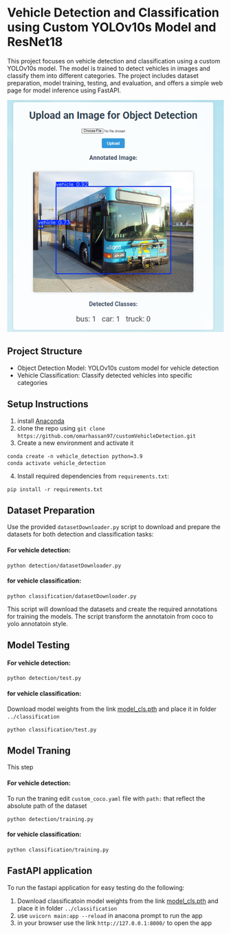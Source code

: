 # Vehicle Detection and Classification using Custom YOLOv10s Model and ResNet18
This project focuses on vehicle detection and classification using a custom YOLOv10s model. The model is trained to detect vehicles in images and classify them into different categories. The project includes dataset preparation, model training, testing, and evaluation, and offers a simple web page for model inference using FastAPI.

<p align="center">
  <img src="https://github.com/omarhassan97/customVehicleDetection/blob/main/static/output_.png" alt="example" />
</p>

## Project Structure
* Object Detection Model: YOLOv10s custom model for vehicle detection
* Vehicle Classification: Classify detected vehicles into specific categories

## Setup Instructions
1. install [Anaconda](https://www.anaconda.com/)
2. clone the repo using `git clone https://github.com/omarhassan97/customVehicleDetection.git`
3. Create a new environment and activate it
```
conda create -n vehicle_detection python=3.9
conda activate vehicle_detection
```
   
4. Install required dependencies from `requirements.txt`:
```
pip install -r requirements.txt
```

## Dataset Preparation

Use the provided `datasetDownloader.py` script to download and prepare the datasets for both detection and classification tasks:

#### For vehicle detection:
```
python detection/datasetDownloader.py

```

#### for vehicle classification:
```
python classification/datasetDownloader.py
```


This script will download the datasets and create the required annotations for training the models. The script transform the annotatoin from coco to yolo annotatoin style.


## Model Testing

 

#### For vehicle detection:
```
python detection/test.py

```

#### for vehicle classification:
Download model weights from the link [model_cls.pth](https://drive.google.com/file/d/1Mio_Cli-jBPtciy4-TenivEheWdT-qG-/view?usp=sharing) and place it in folder `../classification`

```
python classification/test.py
```

## Model Traning
 This step 
#### For vehicle detection:
To run the traning edit `custom_coco.yaml` file with `path:` that reflect the absolute path of the dataset
```
python detection/training.py

```

#### for vehicle classification:
```
python classification/training.py
```

##  FastAPI application

To run the fastapi application for easy testing do the following:
1. Download classificatoin model weights from the link [model_cls.pth](https://drive.google.com/file/d/1Mio_Cli-jBPtciy4-TenivEheWdT-qG-/view?usp=sharing) and place it in folder `../classification`
2. use `uvicorn main:app --reload` in anacona prompt to run the app
3. in your browser use the link `http://127.0.0.1:8000/` to open the app

